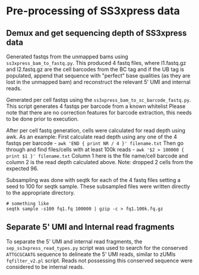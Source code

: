 # Pre-processing of SS3xpress data

## Demux and get sequencing depth of SS3xpress data
Generated fastqs from the unmapped bams using `ss3xpress_bam_to_fastq.py`. This produced 4 fastq files,
where I1.fastq.gz and I2.fastq.gz are the cell barcodes from the BC tag and if the UB tag is populated,
append that sequence with "perfect" base qualities (as they are lost in the unmapped bam) and reconstruct
the relevant 5' UMI and internal reads.

Generated per cell fastqs using the `ss3xpress_bam_to_sc_barcode_fastq.py`.
This script generates 4 fastqs per barcode from a known whitelist
Please note that there are no correction features for barcode extraction,
this needs to be done prior to execution.

After per cell fastq generation, cells were calculated for read depth using awk.
As an example:
First calculate read depth using any one of the 4 fastqs per barcode - `awk 'END { print NR / 4 }' filename.txt`
Then go through and find files/cells with at least 100k reads - `awk '$2 > 100000 { print $1 }' filename.txt`
Column 1 here is the file name/cell barcode and column 2 is the read depth calculated above.
Note: dropped 2 cells from the expected 96.

Subsampling was done with seqtk for each of the 4 fastq files setting a seed to 100 for
seqtk sample. These subsampled files were written directly to the appropriate directory.

```
# something like
seqtk sample -s100 fq1.fq 100000 | gzip -c > fq1.100k.fq.gz  
```

## Separate 5' UMI and Internal read fragments

To separate the 5' UMI and internal read fragments, the `sep_ss3xpress_read_types.py` script was used
to search for the conserved `ATTGCGCAATG` sequence to delineate the 5' UMI reads, similar to zUMIs
`fqfilter_v2.pl` script. Reads not possessing this conserved sequence were considered to be internal
reads. 
